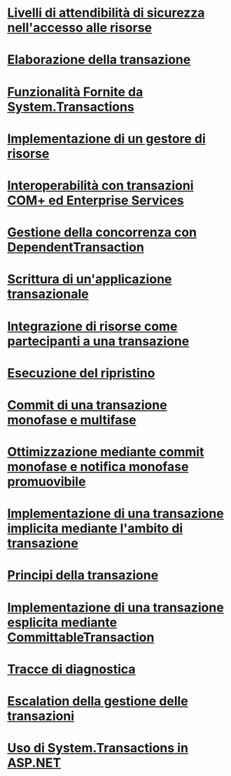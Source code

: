# [Livelli di attendibilità di sicurezza nell'accesso alle risorse ](security-trust-levels-in-accessing-resources.md)
# [Elaborazione della transazione ](index.md)
# [Funzionalità Fornite da System.Transactions ](features-provided-by-system-transactions.md)
# [Implementazione di un gestore di risorse ](implementing-a-resource-manager.md)
# [Interoperabilità con transazioni COM+ ed Enterprise Services ](interoperability-with-enterprise-services-and-com-transactions.md)
# [Gestione della concorrenza con DependentTransaction ](managing-concurrency-with-dependenttransaction.md)
# [Scrittura di un'applicazione transazionale ](writing-a-transactional-application.md)
# [Integrazione di risorse come partecipanti a una transazione ](enlisting-resources-as-participants-in-a-transaction.md)
# [Esecuzione del ripristino ](performing-recovery.md)
# [Commit di una transazione monofase e multifase ](committing-a-transaction-in-single-phase-and-multi-phase.md)
# [Ottimizzazione mediante commit monofase e notifica monofase promuovibile ](optimization-spc-and-promotable-spn.md)
# [Implementazione di una transazione implicita mediante l'ambito di transazione ](implementing-an-implicit-transaction-using-transaction-scope.md)
# [Principi della transazione ](transaction-fundamentals.md)
# [Implementazione di una transazione esplicita mediante CommittableTransaction ](implementing-an-explicit-transaction-using-committabletransaction.md)
# [Tracce di diagnostica ](diagnostic-traces.md)
# [Escalation della gestione delle transazioni ](transaction-management-escalation.md)
# [Uso di System.Transactions in ASP.NET](using-system-transactions-in-aspnet.md)
